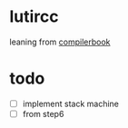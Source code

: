 # lutircc

leaning from [compilerbook](https://www.sigbus.info/compilerbook)

# todo
- [ ] implement stack machine
- [ ] from step6
